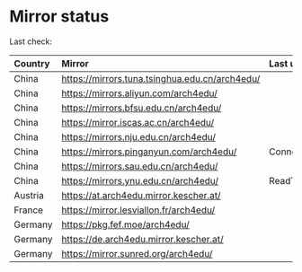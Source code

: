 <script src="./time.js"></script>
# Mirror status
Last check: <script type="text/javascript">localize(1679402006.888387);</script>

|Country|Mirror|Last update|
|:------|:-----|:----------|
|China|https://mirrors.tuna.tsinghua.edu.cn/arch4edu/|<script type="text/javascript">localize(1679380416);</script>|
|China|https://mirrors.aliyun.com/arch4edu/|<script type="text/javascript">localize(1679337225);</script>|
|China|https://mirrors.bfsu.edu.cn/arch4edu/|<script type="text/javascript">localize(1679380416);</script>|
|China|https://mirror.iscas.ac.cn/arch4edu/|<script type="text/javascript">localize(1679380416);</script>|
|China|https://mirrors.nju.edu.cn/arch4edu/|<script type="text/javascript">localize(1679380416);</script>|
|China|https://mirrors.pinganyun.com/arch4edu/|ConnectionError|
|China|https://mirrors.sau.edu.cn/arch4edu/|<script type="text/javascript">localize(1673850842);</script>|
|China|https://mirrors.ynu.edu.cn/arch4edu/|ReadTimeout|
|Austria|https://at.arch4edu.mirror.kescher.at/|<script type="text/javascript">localize(1679380416);</script>|
|France|https://mirror.lesviallon.fr/arch4edu/|<script type="text/javascript">localize(1679380416);</script>|
|Germany|https://pkg.fef.moe/arch4edu/|<script type="text/javascript">localize(1679380416);</script>|
|Germany|https://de.arch4edu.mirror.kescher.at/|<script type="text/javascript">localize(1679380416);</script>|
|Germany|https://mirror.sunred.org/arch4edu/|<script type="text/javascript">localize(1679380416);</script>|

<script src="./tablefilter/tablefilter.js"></script>
<script src="./table.js"></script>